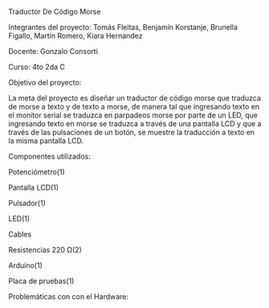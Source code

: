 Traductor De Código Morse

Integrantes del proyecto: Tomás Fleitas, Benjamín Korstanje, Brunella Figallo, Martín Romero, Kiara Hernandez

Docente: Gonzalo Consorti

Curso: 4to 2da C

Objetivo del proyecto:

La meta del proyecto es diseñar un traductor de código morse que traduzca de morse a texto y de texto a morse, de manera tal que ingresando texto en el monitor serial se traduzca en parpadeos morse por parte de un LED, que ingresando texto en morse se traduzca a través de una pantalla LCD y que a través de las pulsaciones de un botón, se muestre la traducción a texto en la misma pantalla LCD.

Componentes utilizados:

Potenciómetro(1)

Pantalla LCD(1)

Pulsador(1)

LED(1)

Cables

Resistencias 220 Ω(2)

Arduino(1)

Placa de pruebas(1)

Problemáticas con con el Hardware:
